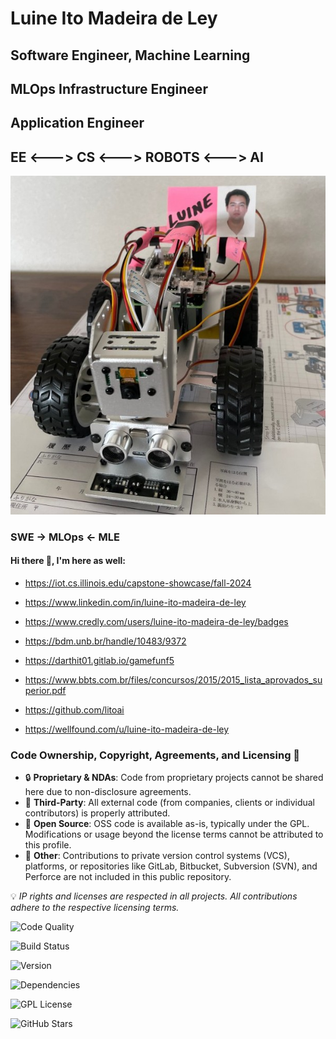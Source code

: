# Luine Ito Madeira de Ley

## Software Engineer, Machine Learning 

## MLOps Infrastructure Engineer 

## Application Engineer

## EE <---> CS <---> ROBOTS <---> AI

![Rover](Rover.jpg)

### SWE -> MLOps <- MLE

#### Hi there 👋, I'm here as well:

- https://iot.cs.illinois.edu/capstone-showcase/fall-2024

- https://www.linkedin.com/in/luine-ito-madeira-de-ley

- https://www.credly.com/users/luine-ito-madeira-de-ley/badges

- https://bdm.unb.br/handle/10483/9372

- https://darthit01.gitlab.io/gamefunf5

- https://www.bbts.com.br/files/concursos/2015/2015_lista_aprovados_superior.pdf

- https://github.com/litoai

- https://wellfound.com/u/luine-ito-madeira-de-ley

### Code Ownership, Copyright, Agreements, and Licensing 🔐

- 🔒 **Proprietary & NDAs**: Code from proprietary projects cannot be shared here due to non-disclosure agreements.
- 🤝 **Third-Party**: All external code (from companies, clients or individual contributors) is properly attributed.
- 🌱 **Open Source**: OSS code is available as-is, typically under the GPL. Modifications or usage beyond the license terms cannot be attributed to this profile.
- 🔗 **Other**: Contributions to private version control systems (VCS), platforms, or repositories like GitLab, Bitbucket, Subversion (SVN), and Perforce are not included in this public repository.

💡 *IP rights and licenses are respected in all projects. All contributions adhere to the respective licensing terms.*

![Code Quality](https://img.shields.io/badge/Code%20Quality-A-blue?style=plastic)
 
![Build Status](https://img.shields.io/badge/Build-Passing-brightgreen?style=plastic)
 
![Version](https://img.shields.io/badge/Version-1.0.0-purple?style=plastic)
 
![Dependencies](https://img.shields.io/badge/Dependencies-Up%20To%20Date-brightgreen?style=plastic)
 
![GPL License](https://img.shields.io/badge/License-GPL%20v3-yellow?style=plastic)
 
![GitHub Stars](https://img.shields.io/badge/Stars-5000-blue?style=plastic)

<!--
**DarthIt0/DarthIt0** is a ✨ _special_ ✨ repository because its `README.md` (this file) appears on your GitHub profile.

Here are some ideas to get you started:

- 🔭 I’m currently working on ...
- 🌱 I’m currently learning ...
- 👯 I’m looking to collaborate on ...
- 🤔 I’m looking for help with ...
- 💬 Ask me about ...
- 📫 How to reach me: ...
- 😄 Pronouns: ...
- ⚡ Fun fact: ...
-->
